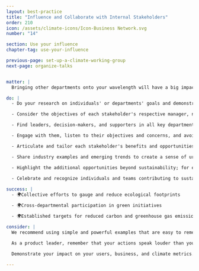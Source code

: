 ```yaml
---
layout: best-practice
title: "Influence and Collaborate with Internal Stakeholders"
order: 210
icon: /assets/climate-icons/Icon-Business Network.svg
number: "14"

section: Use your influence
chapter-tag: use-your-influence

previous-page: set-up-a-climate-working-group
next-page: organize-talks


matter: |
  Bringing other departments onto your wavelength will have a big impact on the climate journey of your company. It will be important to educate, collaborate, and convince internal stakeholders of why climate action is important, why it's urgent, and what you can do about it. Communicate on a few high-impact items first, and then as your organization progresses, continue to push sustainability actions further. Shine a light on what can be achieved, communicate realistic expectations, and place emphasis on the opportunities that would be created by being more climate-conscious.

do: |
  - Do your research on individuals' or departments' goals and demonstrate how an environmental approach can potentially help them achieve their goals.

  - Consider the objectives of each stakeholder's respective manager, not just the stakeholders themselves. We’re all part of a bigger context.

  - Find leaders, decision-makers, and supporters in all key departments, such as Engineering, Design, Marketing, Data, Sales, Executives, etc.

  - Engage with them, listen to their objectives and concerns, and avoid moralizing

  - Articulate and tailor each stakeholder's benefits and opportunities based on what’s important for them so they can reuse these insights and data points when supporting your initiative (especially useful when you're not in the room)

  - Share industry examples and emerging trends to create a sense of urgency and encourage action (put simply, create professional FOMO - Fear of Missing Out).

  - Highlight the additional opportunities beyond sustainability; for example, an accessible website can tap into new audiences due to an enhanced user experience which can lead to better resource utilisation. All of these benefits have a positive environmental aspect by promoting sustainable business practices and reducing digital waste.

  - Celebrate and recognize individuals and teams contributing to sustainability
  
success: |
  - 🌍Collective efforts to gauge and reduce ecological footprints

  - 🌍Cross-departmental participation in green initiatives

  - 🌍Established targets for reduced carbon and greenhouse gas emissions

consider: |
  We recommend using simple and powerful examples that are easy to remember and envision. Encourage open dialogue and adapt strategies based on stakeholder input. 

  As a product leader, remember that your actions speak louder than your words. However, it is important to use shared language and priorities to help the conversation feel less threatening and more exciting. 
  
  Demonstrate your impact on your users, business, and climate metrics. It's easier to follow a path that has already been established than to be the first mover. Blaze the trail for others and support them to join you on your journey. They may then be inspired to make changes in their own circle of influence.

---
```

